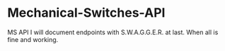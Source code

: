# Mechanical-Switches-API
MS API
I will document endpoints with S.W.A.G.G.E.R. at last.
When all is fine and working.
